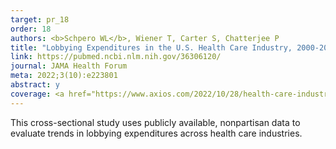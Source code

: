 ```yaml
---
target: pr_18
order: 18
authors: <b>Schpero WL</b>, Wiener T, Carter S, Chatterjee P
title: "Lobbying Expenditures in the U.S. Health Care Industry, 2000-2020"
link: https://pubmed.ncbi.nlm.nih.gov/36306120/
journal: JAMA Health Forum
meta: 2022;3(10):e223801
abstract: y
coverage: <a href="https://www.axios.com/2022/10/28/health-care-industry-spending-on-federal-lobbying-surged-70-over-20-years" target="_blank">Axios</a>, <a href="https://www.beckershospitalreview.com/finance/healthcare-lobbying-spending-rose-70-from-2000-to-2020.html" target="_blank">Becker's Hospital Review</a>, <a href="https://www.healthcaredive.com/news/healthcare-lobbying-expenditures-phrma-hospital/635337/" target="_blank">Healthcare Dive</a>
---
```

This cross-sectional study uses publicly available, nonpartisan data to evaluate trends in lobbying expenditures across health care industries.